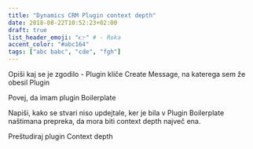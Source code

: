 ```yaml
---
title: "Dynamics CRM Plugin context depth"
date: 2018-08-22T10:52:23+02:00
draft: true
list_header_emoji: "👉" # - Roka
accent_color: "#abc164"
tags: ["abc babc", "cde", "fgh"]
---
```




Opiši kaj se je zgodilo - Plugin kliče Create Message, na katerega sem že obesil Plugin

Povej, da imam plugin Boilerplate





Napiši, kako se stvari niso updejtale, ker je bila v Plugin Boilerplate naštimana prepreka, da mora biti context depth največ ena.



Preštudiraj plugin Context depth